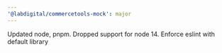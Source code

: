 ```yaml
---
'@labdigital/commercetools-mock': major
---
```


Updated node, pnpm. Dropped support for node 14. Enforce eslint with default library
